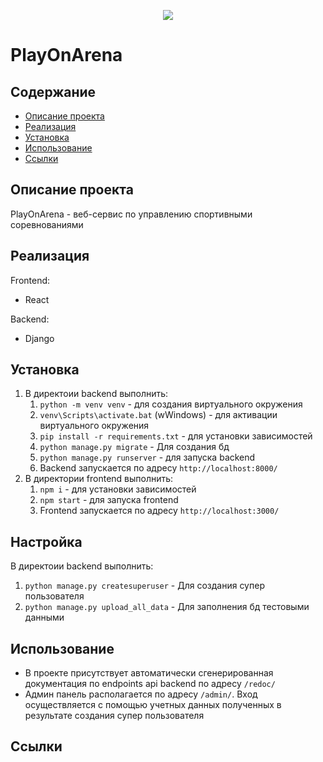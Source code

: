 <p align="center">
  <img src="https://github.com/AntonSushilov/stellar_burger_react/assets/39156677/3a9df549-5757-420a-83e3-f575d852dec8">
</p>

# PlayOnArena

## Содержание
- [Описание проекта](#описание-проекта)
- [Реализация](#реализация)
- [Установка](#установка)
- [Использование](#использование)
- [Ссылки](#ссылки)

## Описание проекта
PlayOnArena - веб-сервис по управлению спортивными соревнованиями

## Реализация
Frontend:
- React

Backend:
- Django

## Установка
1. В директоии backend выполнить:
    1. `python -m venv venv` - для создания виртуального окружения
    2. `venv\Scripts\activate.bat` (wWindows) - для активации виртуального окружения
    3. `pip install -r requirements.txt` - для установки зависимостей
    4. `python manage.py migrate` - Для создания бд
    5. `python manage.py runserver` - для запуска backend
    6. Backend запускается по адресу `http://localhost:8000/`
2. В директории frontend выполнить:
    1. `npm i` - для установки зависимостей
    2. `npm start` - для запуска frontend
    3. Frontend запускается по адресу `http://localhost:3000/`

## Настройка
В директоии backend выполнить:
1. `python manage.py createsuperuser` - Для создания супер пользователя
2. `python manage.py upload_all_data` - Для заполнения бд тестовыми данными

## Использование
- В проекте присутствует автоматически сгенерированная документация по endpoints api backend по адресу `/redoc/`
- Админ панель располагается по адресу `/admin/`. Вход осуществляется с помощью учетных данных полученных в результате создания супер пользователя


## Ссылки




